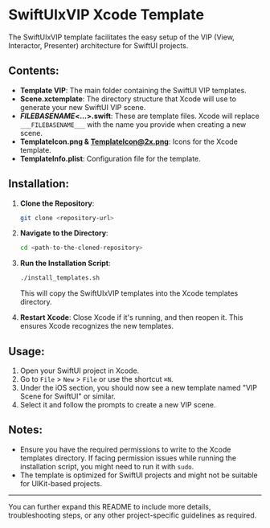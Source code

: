 # SwiftUIxVIP Xcode Template

The SwiftUIxVIP template facilitates the easy setup of the VIP (View, Interactor, Presenter) architecture for SwiftUI projects.

## Contents:
- **Template VIP**: The main folder containing the SwiftUI VIP templates.
- **Scene.xctemplate**: The directory structure that Xcode will use to generate your new SwiftUI VIP scene.
- **___FILEBASENAME___<...>.swift**: These are template files. Xcode will replace `___FILEBASENAME___` with the name you provide when creating a new scene.
- **TemplateIcon.png & TemplateIcon@2x.png**: Icons for the Xcode template.
- **TemplateInfo.plist**: Configuration file for the template.

## Installation:

1. **Clone the Repository**:
   ```bash
   git clone <repository-url>
   ```

2. **Navigate to the Directory**:
   ```bash
   cd <path-to-the-cloned-repository>
   ```

3. **Run the Installation Script**:
   ```bash
   ./install_templates.sh
   ```

   This will copy the SwiftUIxVIP templates into the Xcode templates directory.

4. **Restart Xcode**:
   Close Xcode if it's running, and then reopen it. This ensures Xcode recognizes the new templates.

## Usage:

1. Open your SwiftUI project in Xcode.
2. Go to `File` > `New` > `File` or use the shortcut `⌘N`.
3. Under the iOS section, you should now see a new template named "VIP Scene for SwiftUI" or similar.
4. Select it and follow the prompts to create a new VIP scene.

## Notes:
- Ensure you have the required permissions to write to the Xcode templates directory. If facing permission issues while running the installation script, you might need to run it with `sudo`.
- The template is optimized for SwiftUI projects and might not be suitable for UIKit-based projects.

---

You can further expand this README to include more details, troubleshooting steps, or any other project-specific guidelines as required.